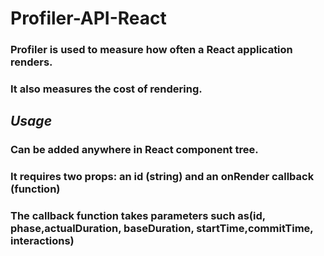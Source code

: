 # Profiler-API-React

### Profiler is used to measure how often a React application renders.
### It also measures the cost of rendering.

 ## _Usage_
### Can be added anywhere in React component tree.
### It requires two props: an id (string) and an onRender callback (function)
### The callback function takes parameters such as(id, phase,actualDuration, baseDuration, startTime,commitTime, interactions)



